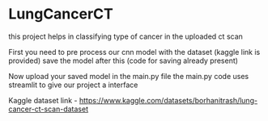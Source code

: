 # LungCancerCT
this project helps in classifying type of cancer in the uploaded ct scan

First you need to pre process our cnn model with the dataset (kaggle link is provided)
save the model after this (code for saving already present)

Now upload your saved model in the main.py file
the main.py code uses streamlit to give our project a interface

Kaggle dataset link - https://www.kaggle.com/datasets/borhanitrash/lung-cancer-ct-scan-dataset 
